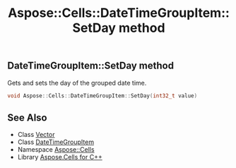 ﻿---
title: Aspose::Cells::DateTimeGroupItem::SetDay method
linktitle: SetDay
second_title: Aspose.Cells for C++ API Reference
description: 'Aspose::Cells::DateTimeGroupItem::SetDay method. Gets and sets the day of the grouped date time in C++.'
type: docs
weight: 1400
url: /cpp/aspose.cells/datetimegroupitem/setday/
---
## DateTimeGroupItem::SetDay method


Gets and sets the day of the grouped date time.

```cpp
void Aspose::Cells::DateTimeGroupItem::SetDay(int32_t value)
```

## See Also

* Class [Vector](../../vector/)
* Class [DateTimeGroupItem](../)
* Namespace [Aspose::Cells](../../)
* Library [Aspose.Cells for C++](../../../)
